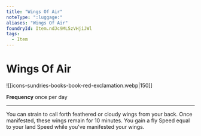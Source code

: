 ```yaml
---
title: "Wings Of Air"
noteType: ":luggage:"
aliases: "Wings Of Air"
foundryId: Item.ndJc9ML5zVHjiJWl
tags:
  - Item
---
```


# Wings Of Air
![[icons-sundries-books-book-red-exclamation.webp|150]]

**Frequency** once per day

* * *

You can strain to call forth feathered or cloudy wings from your back. Once manifested, these wings remain for 10 minutes. You gain a fly Speed equal to your land Speed while you've manifested your wings.
